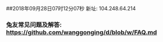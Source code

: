 ##2018年09月28日07时12分07秒 新址: 104.248.64.214
### 兔友常见问题及解答: https://github.com/wanggonging/d/blob/w/FAQ.md
